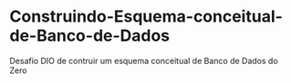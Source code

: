 # Construindo-Esquema-conceitual-de-Banco-de-Dados
Desafio DIO de contruir um esquema conceitual de Banco de Dados do Zero
